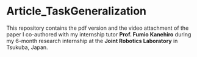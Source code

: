# Article_TaskGeneralization

This repository contains the pdf version and the video attachment of the paper I co-authored with my internship tutor **Prof. Fumio Kanehiro**  during my 6-month research internship at the **Joint Robotics Laboratory** in Tsukuba, Japan.
